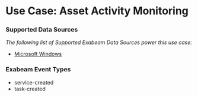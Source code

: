 Use Case: Asset Activity Monitoring
===================================

### Supported Data Sources

_The following list of Supported Exabeam Data Sources power this use case:_

* [Microsoft Windows](../DataSources/datasource_microsoft_windows_microsoft.md)


### Exabeam Event Types

- service-created
- task-created

